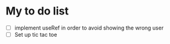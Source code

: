 # My to do list

- [ ] implement useRef in order to avoid showing the wrong user
- [ ] Set up tic tac toe
